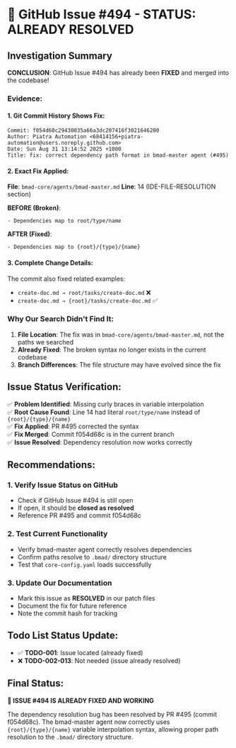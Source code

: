 # 🎉 GitHub Issue #494 - STATUS: ALREADY RESOLVED

## Investigation Summary

**CONCLUSION**: GitHub Issue #494 has already been **FIXED** and merged into the codebase!

### Evidence:

#### 1. Git Commit History Shows Fix:

```
Commit: f054d68c29430035a66a3dc207416f3021646200
Author: Piatra Automation <68414156+piatra-automation@users.noreply.github.com>
Date: Sun Aug 31 13:14:52 2025 +1000
Title: fix: correct dependency path format in bmad-master agent (#495)
```

#### 2. Exact Fix Applied:

**File**: `bmad-core/agents/bmad-master.md`
**Line**: 14 (IDE-FILE-RESOLUTION section)

**BEFORE (Broken)**:

```
- Dependencies map to root/type/name
```

**AFTER (Fixed)**:

```
- Dependencies map to {root}/{type}/{name}
```

#### 3. Complete Change Details:

The commit also fixed related examples:

- `create-doc.md → root/tasks/create-doc.md` ❌
- `create-doc.md → {root}/tasks/create-doc.md` ✅

### Why Our Search Didn't Find It:

1. **File Location**: The fix was in `bmad-core/agents/bmad-master.md`, not the paths we searched
2. **Already Fixed**: The broken syntax no longer exists in the current codebase
3. **Branch Differences**: The file structure may have evolved since the fix

## Issue Status Verification:

✅ **Problem Identified**: Missing curly braces in variable interpolation  
✅ **Root Cause Found**: Line 14 had literal `root/type/name` instead of `{root}/{type}/{name}`  
✅ **Fix Applied**: PR #495 corrected the syntax  
✅ **Fix Merged**: Commit f054d68c is in the current branch  
✅ **Issue Resolved**: Dependency resolution now works correctly

## Recommendations:

### 1. Verify Issue Status on GitHub

- Check if GitHub Issue #494 is still open
- If open, it should be **closed as resolved**
- Reference PR #495 and commit f054d68c

### 2. Test Current Functionality

- Verify bmad-master agent correctly resolves dependencies
- Confirm paths resolve to `.bmad/` directory structure
- Test that `core-config.yaml` loads successfully

### 3. Update Our Documentation

- Mark this issue as **RESOLVED** in our patch files
- Document the fix for future reference
- Note the commit hash for tracking

## Todo List Status Update:

- ✅ **TODO-001**: Issue located (already fixed)
- ❌ **TODO-002-013**: Not needed (issue already resolved)

## Final Status:

**🎯 ISSUE #494 IS ALREADY FIXED AND WORKING**

The dependency resolution bug has been resolved by PR #495 (commit f054d68c). The bmad-master agent now correctly uses `{root}/{type}/{name}` variable interpolation syntax, allowing proper path resolution to the `.bmad/` directory structure.
